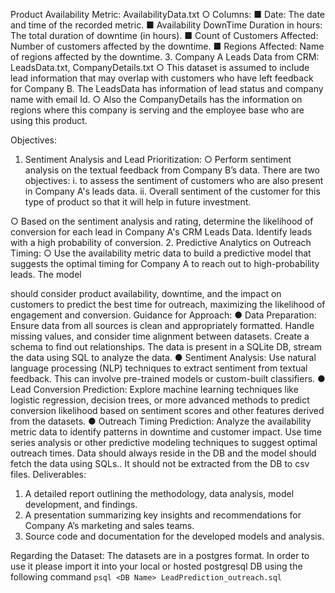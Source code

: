 Product Availability Metric: AvailabilityData.txt
○ Columns:
■ Date: The date and time of the recorded metric.
■ Availability DownTime Duration in hours: The total duration
of downtime (in hours).
■ Count of Customers Affected: Number of customers affected by
the downtime.
■ Regions Affected: Name of regions affected by the downtime.
3. Company A Leads Data from CRM: LeadsData.txt, CompanyDetails.txt
○ This dataset is assumed to include lead information that may overlap with
customers who have left feedback for Company B. The LeadsData has
information of lead status and company name with email Id.
○ Also the CompanyDetails has the information on regions where this company is
serving and the employee base who are using this product.

Objectives:
1. Sentiment Analysis and Lead Prioritization:
○ Perform sentiment analysis on the textual feedback from Company B’s data.
There are two objectives:
i. to assess the sentiment of customers who are also present in Company
A's leads data.
ii. Overall sentiment of the customer for this type of product so that it will
help in future investment.

○ Based on the sentiment analysis and rating, determine the likelihood of
conversion for each lead in Company A's CRM Leads Data. Identify leads with a
high probability of conversion.
2. Predictive Analytics on Outreach Timing:
○ Use the availability metric data to build a predictive model that suggests the
optimal timing for Company A to reach out to high-probability leads. The model

should consider product availability, downtime, and the impact on customers to
predict the best time for outreach, maximizing the likelihood of engagement and
conversion.
Guidance for Approach:
● Data Preparation:
Ensure data from all sources is clean and appropriately formatted. Handle missing
values, and consider time alignment between datasets. Create a schema to find out
relationships. The data is present in a SQLite DB, stream the data using SQL to analyze
the data.
● Sentiment Analysis:
Use natural language processing (NLP) techniques to extract sentiment from textual
feedback. This can involve pre-trained models or custom-built classifiers.
● Lead Conversion Prediction:
Explore machine learning techniques like logistic regression, decision trees, or more
advanced methods to predict conversion likelihood based on sentiment scores and other
features derived from the datasets.
● Outreach Timing Prediction:
Analyze the availability metric data to identify patterns in downtime and customer impact.
Use time series analysis or other predictive modeling techniques to suggest optimal
outreach times.
Data should always reside in the DB and the model should fetch the data using SQLs.. It should
not be extracted from the DB to csv files.
Deliverables:
1. A detailed report outlining the methodology, data analysis, model development, and
findings.
2. A presentation summarizing key insights and recommendations for Company A’s
marketing and sales teams.
3. Source code and documentation for the developed models and analysis.

Regarding the Dataset:
The datasets are in a postgres format. In order to use it please import it into your local or hosted
postgresql DB using the following command
```psql <DB Name> LeadPrediction_outreach.sql```